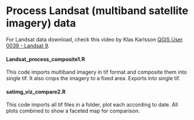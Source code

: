 # Process Landsat (multiband satellite imagery) data

For Landsat data download, check this video by Klas Karlsson <a href="https://youtu.be/M0bMUqpXkbU">QGIS User 0039 - Landsat 9</a>.

<h4>Landsat_process_composite1.R</h4>
This code imports multiband imagery in tif format and composite them into single tif. It also crops the imagery to a fixed area. Exports into single tif.
<br>
<h4>satimg_viz_compare2.R</h4>
This code imports all tif files in a folder, plot each according to date. All plots combined to show a faceted map for comparison.
